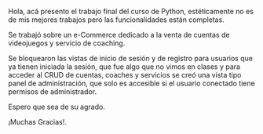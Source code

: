 Hola, acá presento el trabajo final del curso de Python, estéticamente no es de mis mejores trabajos pero las funcionalidades están completas.

Se trabajó sobre un e-Commerce dedicado a la venta de cuentas de videojuegos y servicio de coaching.

Se bloquearon las vistas de inicio de sesión y de registro para usuarios que ya tienen iniciada la sesión, que fue algo que no vimos en clases y para acceder al CRUD de cuentas, coaches y servicios se creó una vista tipo panel de administración, que solo es accesible si el usuario conectado tiene permisos de administrador.

Espero que sea de su agrado.

¡Muchas Gracias!.